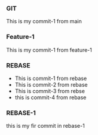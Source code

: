 ### GIT
This is my commit-1 from main

### Feature-1
This is my commit-1 from feature-1

### REBASE
* This is commit-1 from rebase
* This is commit-2 from rebase
* This is commit-3 from rebse
* this is commit-4 from rebase
### REBASE-1
this is my fir commit in rebase-1

